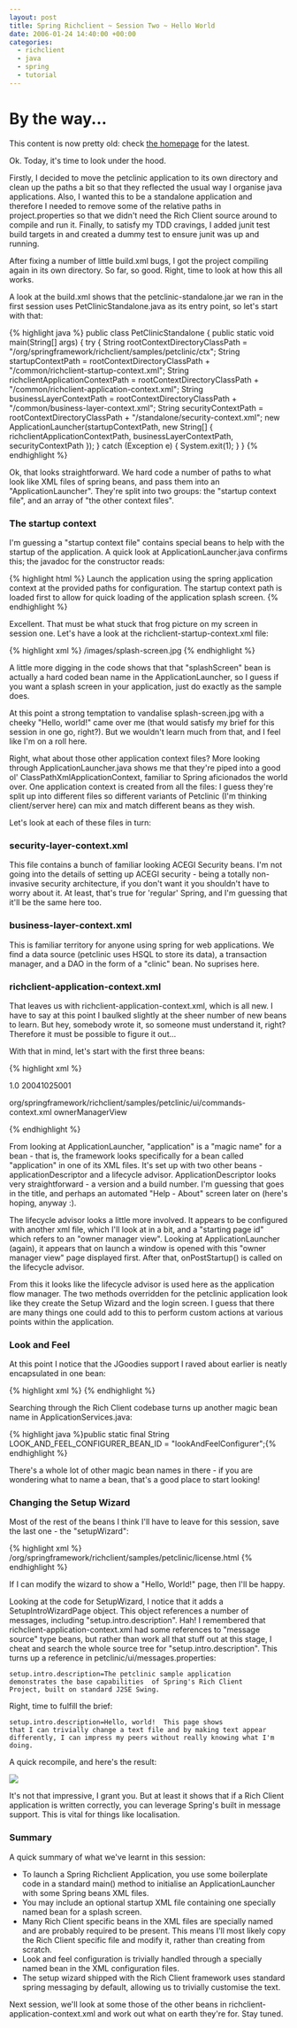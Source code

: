 ```yaml
---
layout: post
title: Spring Richclient ~ Session Two ~ Hello World
date: 2006-01-24 14:40:00 +00:00
categories:
  - richclient 
  - java 
  - spring
  - tutorial
---
```

<div class='alert'><h1>By the way...</h1><p>This content is now pretty old: check <a href='/'>the homepage</a> for the latest.</p></div>
          
<p>Ok. Today, it's time to look under the hood.</p>
<p>Firstly, I decided to move the petclinic application to its own directory and clean up the paths a bit so that they reflected the usual way I organise java applications. Also, I wanted this to be a standalone application and therefore I needed to remove some of the relative paths in project.properties so that we didn't need the Rich Client source around to compile and run it. Finally, to satisfy my TDD cravings, I added junit test build targets in and created a dummy test to ensure junit was up and running. </p>
<p>After fixing a number of little build.xml bugs, I got the project compiling again in its own directory. So far, so good. Right, time to look at how this all works. </p>
<p>A look at the build.xml shows that the petclinic-standalone.jar we ran in the first session uses PetClinicStandalone.java as its entry point, so let's start with that:</p>
<p>{% highlight java %}
public class PetClinicStandalone {
    public static void main(String[] args) {
        try {
            String rootContextDirectoryClassPath = "/org/springframework/richclient/samples/petclinic/ctx";
            String startupContextPath = rootContextDirectoryClassPath + "/common/richclient-startup-context.xml";
            String richclientApplicationContextPath = rootContextDirectoryClassPath
                    + "/common/richclient-application-context.xml";
            String businessLayerContextPath = rootContextDirectoryClassPath + "/common/business-layer-context.xml";
            String securityContextPath = rootContextDirectoryClassPath + "/standalone/security-context.xml";
            new ApplicationLauncher(startupContextPath, new String[] { richclientApplicationContextPath,
                    businessLayerContextPath, securityContextPath });
        } catch (Exception e) {
            System.exit(1);
        }
}
{% endhighlight %}</p>
<p>Ok, that looks straightforward. We hard code a number of paths to what look like XML files of spring beans, and pass them into an "ApplicationLauncher". They're split into two groups: the "startup context file", and an array of "the other context files".</p>
<h3>The startup context</h3>
<p>I'm guessing a "startup context file" contains special beans to help with the startup of the application. A quick look at ApplicationLauncher.java confirms this; the javadoc for the constructor reads:</p>
<p>{% highlight html %}
Launch the application using the spring application context
at the provided paths for configuration. The startup context
path is loaded first to allow for quick loading of the
application splash screen.
{% endhighlight %}</p>
<p>Excellent. That must be what stuck that frog picture on my screen in session one. Let's have a look at the richclient-startup-context.xml file:</p>
<p>{% highlight xml %}
  <beans>
    <bean id="splashScreen" class="org.springframework.richclient.application.SplashScreen" singleton="false">
      <property name="imageResourcePath">
        <value>/images/splash-screen.jpg</value>
      </property>
    </bean>
  </beans>
{% endhighlight %}</p>
<p>A little more digging in the code shows that that "splashScreen" bean is actually a hard coded bean name in the ApplicationLauncher, so I guess if you want a splash screen in your application, just do exactly as the sample does.</p>
<p>At this point a strong temptation to vandalise splash-screen.jpg with a cheeky "Hello, world!" came over me (that would satisfy my brief for this session in one go, right?). But we wouldn't learn much from that, and I feel like I'm on a roll here. </p>
<p>Right, what about those other application context files? More looking through ApplicationLauncher.java shows me that they're piped into a good ol' ClassPathXmlApplicationContext, familiar to Spring aficionados the world over. One application context is created from all the files: I guess they're split up into different files so different variants of Petclinic (I'm thinking client/server here) can mix and match different beans as they wish.</p>
<p>Let's look at each of these files in turn: </p>
<h3>security-layer-context.xml</h3>
<p>This file contains a bunch of familiar looking ACEGI Security beans. I'm not going into the details of setting up ACEGI security - being a totally non-invasive security architecture, if you don't want it you shouldn't have to worry about it. At least, that's true for 'regular' Spring, and I'm guessing that it'll be the same here too.</p>
<h3>business-layer-context.xml</h3>
<p>This is familiar territory for anyone using spring for web applications. We find a data source (petclinic uses HSQL to store its data), a transaction manager, and a DAO in the form of a "clinic" bean. No suprises here.</p>
<h3>richclient-application-context.xml</h3>
<p>That leaves us with richclient-application-context.xml, which is all new. I have to say at this point I baulked slightly at the sheer number of new beans to learn. But hey, somebody wrote it, so someone must understand it, right? Therefore it must be possible to figure it out... </p>
<p>With that in mind, let's start with the first three beans:</p>
{% highlight xml %}
<p>
  <bean id="application"
    class="org.springframework.richclient.application.Application">
    <constructor-arg index="0">
      <ref bean="applicationDescriptor"/>
    </constructor-arg>
    <constructor-arg index="1">
      <ref bean="petclinicLifecycleAdvisor"/>
    </constructor-arg>
  </bean></p>
  <p>
  <bean id="applicationDescriptor" class="org.springframework.richclient.application.support.DefaultApplicationDescriptor">
    <property name="version">
      <value>1.0</value>
    </property>
    <property name="buildId">
      <value>20041025001</value>
    </property>
  </bean>
  </p>
  <p>
    <bean id="petclinicLifecycleAdvisor"
    class="org.springframework.richclient.samples.petclinic.PetClinicLifecycleAdvisor">
<property name="windowCommandBarDefinitions">
      <value>org/springframework/richclient/samples/petclinic/ui/commands-context.xml</value>
    </property>
<property name="startingPageId">
      <value>ownerManagerView</value>
    </property>
  </bean></p>
{% endhighlight %}
<p>From looking at ApplicationLauncher, "application" is a "magic name" for a bean - that is, the framework looks specifically for a bean called "application" in one of its XML files. It's set up with two other beans - applicationDescriptor and a lifecycle advisor. ApplicationDescriptor looks very straightforward - a version and a build number. I'm guessing that goes in the title, and perhaps an automated "Help - About" screen later on (here's hoping, anyway :).</p>
<p>The lifecycle advisor looks a little more involved. It appears to be configured with another xml file, which I'll look at in a bit, and a "starting page id" which refers to an "owner manager view". Looking at ApplicationLauncher (again), it appears that on launch a window is opened with this "owner manager view" page displayed first. After that, onPostStartup() is called on the lifecycle advisor. </p>
<p>From this it looks like the lifecycle advisor is used here as the application flow manager. The two methods overridden for the petclinic application look like they create the Setup Wizard and the login screen. I guess that there are many things one could add to this to perform custom actions at various points within the application.</p>
<h3>Look and Feel</h3>
<p>At this point I notice that the JGoodies support I raved about earlier is neatly encapsulated in one bean:</p>
<p>{% highlight xml %}
  <bean id="lookAndFeelConfigurer"
    class="org.springframework.richclient.application.config.JGoodiesLooksConfigurer">
<property name="popupDropShadowEnabled" value="false" />
<property name="theme">
      <bean class="com.jgoodies.looks.plastic.theme.ExperienceBlue"/>
    </property>
  </bean>
{% endhighlight %}</p>
<p>Searching through the Rich Client codebase turns up another magic bean name in ApplicationServices.java:</p>
<p>{% highlight java %}public static final String LOOK_AND_FEEL_CONFIGURER_BEAN_ID = "lookAndFeelConfigurer";{% endhighlight %}</p>
<p>There's a whole lot of other magic bean names in there - if you are wondering what to name a bean, that's a good place to start looking!</p>
<h3>Changing the Setup Wizard</h3>
<p>Most of the rest of the beans I think I'll have to leave for this session, save the last one - the "setupWizard":</p>
<p>{% highlight xml %}
  <bean id="setupWizard"
    class="org.springframework.richclient.application.setup.SetupWizard">
<property name="licenseTextLocation">
      <value>/org/springframework/richclient/samples/petclinic/license.html</value>
    </property>
  </bean>
{% endhighlight %}</p>
<p>If I can modify the wizard to show a "Hello, World!" page, then I'll be happy. </p>
<p>Looking at the code for SetupWizard, I notice that it adds a SetupIntroWizardPage object. This object references a number of messages, including "setup.intro.description". Hah! I remembered that richclient-application-context.xml had some references to "message source" type beans, but rather than work all that stuff out at this stage, I cheat and search the whole source tree for "setup.intro.description". This turns up a reference in petclinic/ui/messages.properties:</p>
<p><code>setup.intro.description=The petclinic sample application
demonstrates the base capabilities  of Spring's Rich Client
Project, built on standard J2SE Swing.</code></p>
<p>Right, time to fulfill the brief:</p>
<p><code>setup.intro.description=Hello, world!  This page shows
that I can trivially change a text file and by making text appear
differently, I can impress my peers without really knowing what I'm
doing.</code></p>
<p>A quick recompile, and here's the result:</p>
<p><img src="/files/spring-richclient-2-1.jpg"/></p>
<p>It's not that impressive, I grant you. But at least it shows that if a Rich Client application is written correctly, you can leverage Spring's built in message support. This is vital for things like localisation.</p>
<h3>Summary</h3>
<p>A quick summary of what we've learnt in this session:</p>
<ul>
<li>To launch a Spring Richclient Application, you use some boilerplate code in a standard main() method to initialise an ApplicationLauncher with some Spring beans XML files.</li>
<li>You may include an optional startup XML file containing one specially named bean for a splash screen.</li>
<li>Many Rich Client specific beans in the XML files are specially named and are probably required to be present. This means I'll most likely copy the Rich Client specific file and modify it, rather than creating from scratch.</li>
<li>Look and feel configuration is trivially handled through a specially named bean in the XML configuration files.</li>
<li>The setup wizard shipped with the Rich Client framework uses standard spring messaging by default, allowing us to trivially customise the text.</li>
</ul>
<p>Next session, we'll look at some those of the other beans in richclient-application-context.xml and work out what on earth they're for. Stay tuned.</p>
